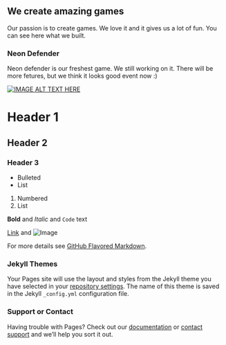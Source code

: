## We create amazing games

Our passion is to create games. We love it and it gives us a lot of fun. You can see here what we built.

### Neon Defender

Neon defender is our freshest game. We still working on it. There will be more fetures, but we think it looks good event now :)

[![IMAGE ALT TEXT HERE](https://img.youtube.com/vi/W3Vg43D2Jjs/0.jpg)](https://www.youtube.com/watch?v=W3Vg43D2Jjs)

# Header 1
## Header 2
### Header 3

- Bulleted
- List

1. Numbered
2. List

**Bold** and _Italic_ and `Code` text

[Link](url) and ![Image](src)


For more details see [GitHub Flavored Markdown](https://guides.github.com/features/mastering-markdown/).

### Jekyll Themes

Your Pages site will use the layout and styles from the Jekyll theme you have selected in your [repository settings](https://github.com/jackstefansky/neonshift.github.io/settings). The name of this theme is saved in the Jekyll `_config.yml` configuration file.

### Support or Contact

Having trouble with Pages? Check out our [documentation](https://help.github.com/categories/github-pages-basics/) or [contact support](https://github.com/contact) and we’ll help you sort it out.
